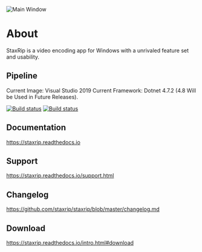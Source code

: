 ![Main Window](https://github.com/staxrip/staxrip/blob/master/docs/screenshots/_Main.png)

# About

StaxRip is a video encoding app for Windows with a unrivaled feature set and usability.

## Pipeline

Current Image: Visual Studio 2019
Current Framework: Dotnet 4.7.2 (4.8 Will be Used in Future Releases).

[![Build status](https://ci.appveyor.com/api/projects/status/j0alakgd5ahkyjmw?svg=true)](https://ci.appveyor.com/project/Revan654/staxrip)
[![Build status](https://ci.appveyor.com/api/projects/status/j0alakgd5ahkyjmw/branch/master?svg=true)](https://ci.appveyor.com/project/Revan654/staxrip/branch/master)

## Documentation

<https://staxrip.readthedocs.io>

## Support

<https://staxrip.readthedocs.io/support.html>

## Changelog

<https://github.com/staxrip/staxrip/blob/master/changelog.md>

## Download

<https://staxrip.readthedocs.io/intro.html#download>
